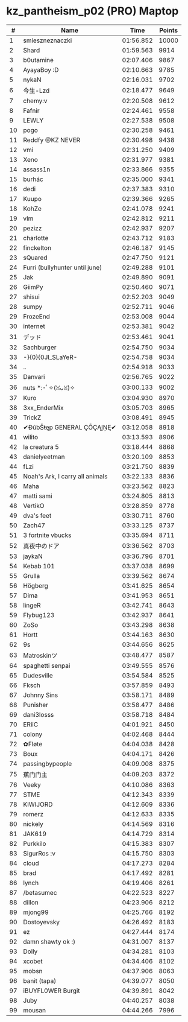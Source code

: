 # kz_pantheism_p02 (PRO) Maptop

|  # | Name | Time | Points |
|-------------- | -------------- | -------------- | -------------- | 
| 1 | smieszneznaczki | 01:56.852 | 10000 | 
| 2 | Shard | 01:59.563 | 9914 | 
| 3 | b0utamine | 02:07.406 | 9867 | 
| 4 | AyayaBoy :D | 02:10.663 | 9785 | 
| 5 | nykaN | 02:16.031 | 9702 | 
| 6 | 今生-Lzd | 02:18.477 | 9649 | 
| 7 | chemy:v | 02:20.508 | 9612 | 
| 8 | Fafnir | 02:24.461 | 9558 | 
| 9 | LEWLY | 02:27.538 | 9508 | 
| 10 | pogo | 02:30.258 | 9461 | 
| 11 | Reddfy @KZ NEVER | 02:30.498 | 9438 | 
| 12 | vmi | 02:31.250 | 9409 | 
| 13 | Xeno | 02:31.977 | 9381 | 
| 14 | assass1n | 02:33.866 | 9355 | 
| 15 | burhác | 02:35.000 | 9341 | 
| 16 | dedi | 02:37.383 | 9310 | 
| 17 | Kuupo | 02:39.366 | 9265 | 
| 18 | KohZe | 02:41.078 | 9241 | 
| 19 | vlm | 02:42.812 | 9211 | 
| 20 | pezizz | 02:42.937 | 9207 | 
| 21 | charlotte | 02:43.712 | 9183 | 
| 22 | finckelton | 02:46.187 | 9145 | 
| 23 | sQuared | 02:47.750 | 9121 | 
| 24 | Furri (bullyhunter until june) | 02:49.288 | 9101 | 
| 25 | Jak | 02:49.890 | 9091 | 
| 26 | GiimPy | 02:50.460 | 9071 | 
| 27 | shisui | 02:52.203 | 9049 | 
| 28 | sumpy | 02:52.711 | 9046 | 
| 29 | FrozeEnd | 02:53.008 | 9044 | 
| 30 | internet | 02:53.381 | 9042 | 
| 31 | デッド | 02:53.461 | 9041 | 
| 32 | Sachburger | 02:54.750 | 9034 | 
| 33 | -}{0}{0JI_SLaYeR- | 02:54.758 | 9034 | 
| 34 | .. | 02:54.918 | 9033 | 
| 35 | Danvari | 02:56.765 | 9022 | 
| 36 | nuts *:･ﾟ✧(ꈍᴗꈍ)✧ | 03:00.133 | 9002 | 
| 37 | Kuro | 03:04.930 | 8970 | 
| 38 | 3xx_EnderMix | 03:05.703 | 8965 | 
| 39 | TrickZ | 03:08.491 | 8945 | 
| 40 | ✔ĐûbŠŧęp GENERAL ÇŌÇĄĮŅĘ✔ | 03:12.058 | 8918 | 
| 41 | wilito | 03:13.593 | 8906 | 
| 42 | la creatura 5 | 03:18.444 | 8868 | 
| 43 | danielyeetman | 03:20.109 | 8853 | 
| 44 | fLzi | 03:21.750 | 8839 | 
| 45 | Noah's Ark, I carry all animals | 03:22.133 | 8836 | 
| 46 | Maha | 03:23.562 | 8823 | 
| 47 | matti sami | 03:24.805 | 8813 | 
| 48 | VertikO | 03:28.859 | 8778 | 
| 49 | dva's feet | 03:30.711 | 8760 | 
| 50 | Zach47 | 03:33.125 | 8737 | 
| 51 | 3 fortnite vbucks | 03:35.694 | 8711 | 
| 52 | 真夜中のドア | 03:36.562 | 8703 | 
| 53 | jaykaN | 03:36.796 | 8701 | 
| 54 | Kebab 101 | 03:37.038 | 8699 | 
| 55 | Grulla | 03:39.562 | 8674 | 
| 56 | Högberg | 03:41.625 | 8654 | 
| 57 | Dima | 03:41.953 | 8651 | 
| 58 | lingeR | 03:42.741 | 8643 | 
| 59 | Flybug123 | 03:42.937 | 8641 | 
| 60 | ZoSo | 03:43.298 | 8638 | 
| 61 | Hortt | 03:44.163 | 8630 | 
| 62 | 9s | 03:44.656 | 8625 | 
| 63 | Matroskinツ | 03:48.477 | 8587 | 
| 64 | spaghetti senpai | 03:49.555 | 8576 | 
| 65 | Dudesville | 03:54.584 | 8525 | 
| 66 | Fksch | 03:57.859 | 8493 | 
| 67 | Johnny Sins | 03:58.171 | 8489 | 
| 68 | Punisher | 03:58.477 | 8486 | 
| 69 | dani3losss | 03:58.718 | 8484 | 
| 70 | ERiiC | 04:01.921 | 8450 | 
| 71 | colony | 04:02.468 | 8444 | 
| 72 | ✿Fløte | 04:04.038 | 8428 | 
| 73 | Boux | 04:04.171 | 8426 | 
| 74 | passingbypeople | 04:09.008 | 8375 | 
| 75 | 蕉门门主 | 04:09.203 | 8372 | 
| 76 | Veeky | 04:10.086 | 8363 | 
| 77 | STME | 04:12.343 | 8339 | 
| 78 | KIWIJORD | 04:12.609 | 8336 | 
| 79 | romerz | 04:12.633 | 8335 | 
| 80 | nickely | 04:14.569 | 8316 | 
| 81 | JAK619 | 04:14.729 | 8314 | 
| 82 | Purkkilo | 04:15.383 | 8307 | 
| 83 | SigurRos :v | 04:15.750 | 8303 | 
| 84 | cloud | 04:17.273 | 8284 | 
| 85 | brad | 04:17.492 | 8281 | 
| 86 | lynch | 04:19.406 | 8261 | 
| 87 | /betasumec | 04:22.523 | 8227 | 
| 88 | dillon | 04:23.906 | 8212 | 
| 89 | mjong99 | 04:25.766 | 8192 | 
| 90 | Dostoyevsky | 04:26.492 | 8183 | 
| 91 | ez | 04:27.444 | 8174 | 
| 92 | damn shawty ok :) | 04:31.007 | 8137 | 
| 93 | Dolly | 04:34.281 | 8103 | 
| 94 | xcobet | 04:34.406 | 8102 | 
| 95 | mobsn | 04:37.906 | 8063 | 
| 96 | banit (tapa) | 04:39.077 | 8050 | 
| 97 | iBUYFL0WER Burgit | 04:39.891 | 8042 | 
| 98 | Juby | 04:40.257 | 8038 | 
| 99 | mousan | 04:44.266 | 7996 | 

